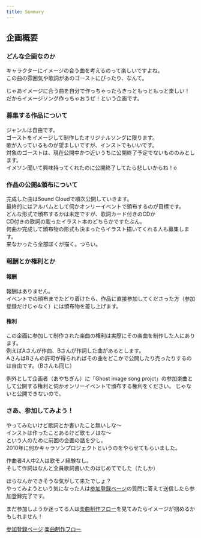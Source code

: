 ```yaml
---
title: Summary
---
```

## 企画概要

### どんな企画なのか
キャラクターにイメージの合う曲を考えるのって楽しいですよね。<br />
この曲の雰囲気や歌詞があのゴーストにぴったり、なんて。

じゃあイメージに合う曲を自分で作っちゃったらきっともっともっと楽しい！<br />
だからイメージソング作っちゃおうぜ！という企画です。

### 募集する作品について
ジャンルは自由です。<br />
ゴーストをイメージして制作したオリジナルソングに限ります。<br />
歌が入っているものが望ましいですが、インストでもいいです。<br />
対象のゴーストは、現在公開中かつ近いうちに公開終了予定でないもののみとします。<br />
イメソン聞いて興味持ってくれたのに公開終了してたら悲しいからね！o<br />

### 作品の公開&頒布について
完成した曲はSound Cloudで順次公開していきます。<br />
最終的にはアルバムとして伺かオンリーイベントで頒布するのが目標です。<br />
どんな形式で頒布するかは未定ですが、歌詞カード付きのCDか<br />
CD付きの歌詞の載ったイラスト本のどちらかですたぶん。<br />
何曲か完成して頒布物の形式も決まったらイラスト描いてくれる人も募集します。<br />
来なかったら全部ぼくが描く。つらい。

### 報酬とか権利とか
#### 報酬
報酬はありません。<br />
イベントでの頒布までたどり着けたら、作品に直接参加してくださった方（参加登録だけじゃなく）には頒布物を差し上げます。<br />

#### 権利
この企画に参加して制作された楽曲の権利は実際にその楽曲を制作した人にあります。<br />
例えばAさんが作曲、Bさんが作詞した曲があるとします。<br />
AさんはBさんの許可が得られればその曲をどこかで公開したり売ったりするのは自由です。（Bさんも同じ）<br />

例外として企画者（あやちぎん）に「Ghost image song projct」の参加楽曲として公開する権利と伺かオンリーイベントで頒布する権利をください。
じゃないと公開できないので。

### さあ、参加してみよう！
やってみたいけど歌詞とか書いたこと無いしな～<br />
インストは作ったことあるけど歌モノはな～<br />
という人のために前回の企画の話を少し。<br />
2010年に何かキャラソンプロジェクトというのをやらせてもらいました。

作曲者4人中2人は歌モノ経験なし。<br />
そして作詞はなんと全員歌詞書いたのはじめてでした（たしか）

ほらなんかできそうな気がして来たでしょ？<br />
やってみようという気になった人は[参加登録ページ](/join.html)の質問に答えて送信したら参加登録完了です。

まだ参加しようか迷ってる人は[楽曲制作フロー](/howto.html)を見てみたらイメージが掴めるかもしれません！

<a class="btn btn-primary" href="/join.html" role="button">参加登録ページ</a>
<a class="btn btn-primary" href="/howto.html" role="button">楽曲制作フロー</a>
